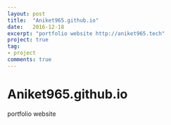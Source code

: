 ```yaml
---
layout: post
title:  "Aniket965.github.io"
date:   2016-12-18
excerpt: "portfolio website http://aniket965.tech"
project: true
tag:
- project
comments: true
---
```

# Aniket965.github.io
portfolio website
